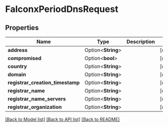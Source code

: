# FalconxPeriodDnsRequest

## Properties

Name | Type | Description | Notes
------------ | ------------- | ------------- | -------------
**address** | Option<**String**> |  | [optional]
**compromised** | Option<**bool**> |  | [optional]
**country** | Option<**String**> |  | [optional]
**domain** | Option<**String**> |  | [optional]
**registrar_creation_timestamp** | Option<**String**> |  | [optional]
**registrar_name** | Option<**String**> |  | [optional]
**registrar_name_servers** | Option<**String**> |  | [optional]
**registrar_organization** | Option<**String**> |  | [optional]

[[Back to Model list]](../README.md#documentation-for-models) [[Back to API list]](../README.md#documentation-for-api-endpoints) [[Back to README]](../README.md)


